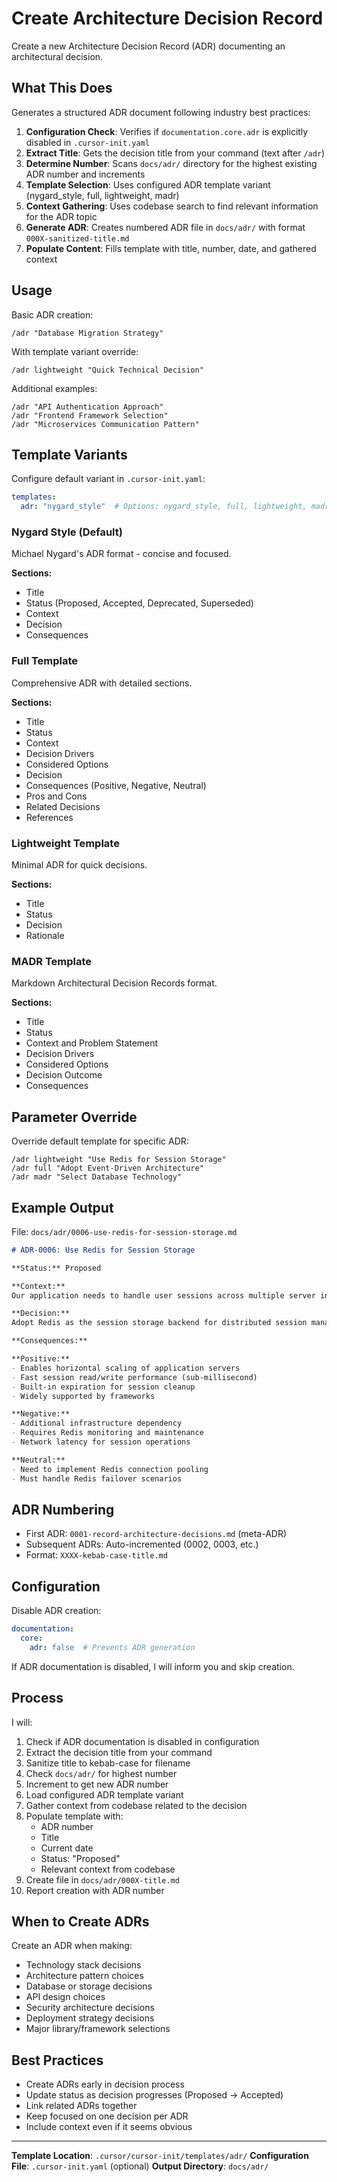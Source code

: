 # Create Architecture Decision Record

Create a new Architecture Decision Record (ADR) documenting an architectural decision.

## What This Does

Generates a structured ADR document following industry best practices:

1. **Configuration Check**: Verifies if `documentation.core.adr` is explicitly disabled in `.cursor-init.yaml`
2. **Extract Title**: Gets the decision title from your command (text after `/adr`)
3. **Determine Number**: Scans `docs/adr/` directory for the highest existing ADR number and increments
4. **Template Selection**: Uses configured ADR template variant (nygard_style, full, lightweight, madr)
5. **Context Gathering**: Uses codebase search to find relevant information for the ADR topic
6. **Generate ADR**: Creates numbered ADR file in `docs/adr/` with format `000X-sanitized-title.md`
7. **Populate Content**: Fills template with title, number, date, and gathered context

## Usage

Basic ADR creation:
```
/adr "Database Migration Strategy"
```

With template variant override:
```
/adr lightweight "Quick Technical Decision"
```

Additional examples:
```
/adr "API Authentication Approach"
/adr "Frontend Framework Selection"
/adr "Microservices Communication Pattern"
```

## Template Variants

Configure default variant in `.cursor-init.yaml`:

```yaml
templates:
  adr: "nygard_style"  # Options: nygard_style, full, lightweight, madr
```

### Nygard Style (Default)
Michael Nygard's ADR format - concise and focused.

**Sections:**
- Title
- Status (Proposed, Accepted, Deprecated, Superseded)
- Context
- Decision
- Consequences

### Full Template
Comprehensive ADR with detailed sections.

**Sections:**
- Title
- Status
- Context
- Decision Drivers
- Considered Options
- Decision
- Consequences (Positive, Negative, Neutral)
- Pros and Cons
- Related Decisions
- References

### Lightweight Template
Minimal ADR for quick decisions.

**Sections:**
- Title
- Status
- Decision
- Rationale

### MADR Template
Markdown Architectural Decision Records format.

**Sections:**
- Title
- Status
- Context and Problem Statement
- Decision Drivers
- Considered Options
- Decision Outcome
- Consequences

## Parameter Override

Override default template for specific ADR:

```
/adr lightweight "Use Redis for Session Storage"
/adr full "Adopt Event-Driven Architecture"
/adr madr "Select Database Technology"
```

## Example Output

File: `docs/adr/0006-use-redis-for-session-storage.md`

```markdown
# ADR-0006: Use Redis for Session Storage

**Status:** Proposed

**Context:**
Our application needs to handle user sessions across multiple server instances in a distributed environment. Currently using in-memory sessions, which doesn't work with horizontal scaling.

**Decision:**
Adopt Redis as the session storage backend for distributed session management.

**Consequences:**

**Positive:**
- Enables horizontal scaling of application servers
- Fast session read/write performance (sub-millisecond)
- Built-in expiration for session cleanup
- Widely supported by frameworks

**Negative:**
- Additional infrastructure dependency
- Requires Redis monitoring and maintenance
- Network latency for session operations

**Neutral:**
- Need to implement Redis connection pooling
- Must handle Redis failover scenarios
```

## ADR Numbering

- First ADR: `0001-record-architecture-decisions.md` (meta-ADR)
- Subsequent ADRs: Auto-incremented (0002, 0003, etc.)
- Format: `XXXX-kebab-case-title.md`

## Configuration

Disable ADR creation:
```yaml
documentation:
  core:
    adr: false  # Prevents ADR generation
```

If ADR documentation is disabled, I will inform you and skip creation.

## Process

I will:
1. Check if ADR documentation is disabled in configuration
2. Extract the decision title from your command
3. Sanitize title to kebab-case for filename
4. Check `docs/adr/` for highest number
5. Increment to get new ADR number
6. Load configured ADR template variant
7. Gather context from codebase related to the decision
8. Populate template with:
   - ADR number
   - Title
   - Current date
   - Status: "Proposed"
   - Relevant context from codebase
9. Create file in `docs/adr/000X-title.md`
10. Report creation with ADR number

## When to Create ADRs

Create an ADR when making:
- Technology stack decisions
- Architecture pattern choices
- Database or storage decisions
- API design choices
- Security architecture decisions
- Deployment strategy decisions
- Major library/framework selections

## Best Practices

- Create ADRs early in decision process
- Update status as decision progresses (Proposed → Accepted)
- Link related ADRs together
- Keep focused on one decision per ADR
- Include context even if it seems obvious

---

**Template Location**: `.cursor/cursor-init/templates/adr/`
**Configuration File**: `.cursor-init.yaml` (optional)
**Output Directory**: `docs/adr/`
